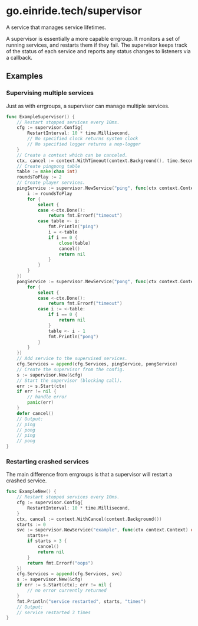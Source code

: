 # go.einride.tech/supervisor

A service that manages service lifetimes.

A supervisor is essentially a more capable errgroup. It monitors a set
of running services, and restarts them if they fail.
The supervisor keeps track of the status of each service and reports any
status changes to listeners via a callback.

## Examples

### Supervising multiple services

Just as with errgroups, a supervisor can manage multiple services.

```go
func ExampleSupervisor() {
	// Restart stopped services every 10ms.
	cfg := supervisor.Config{
		RestartInterval: 10 * time.Millisecond,
		// No specified clock returns system clock
		// No specified logger returns a nop-logger
	}
	// Create a context which can be canceled.
	ctx, cancel := context.WithTimeout(context.Background(), time.Second)
	// Create pingpong table
	table := make(chan int)
	roundsToPlay := 2
	// Create player services.
	pingService := supervisor.NewService("ping", func(ctx context.Context) error {
		i := roundsToPlay
		for {
			select {
			case <-ctx.Done():
				return fmt.Errorf("timeout")
			case table <- i:
				fmt.Println("ping")
				i = <-table
				if i == 0 {
					close(table)
					cancel()
					return nil
				}
			}
		}
	})
	pongService := supervisor.NewService("pong", func(ctx context.Context) error {
		for {
			select {
			case <-ctx.Done():
				return fmt.Errorf("timeout")
			case i := <-table:
				if i == 0 {
					return nil
				}
				table <- i - 1
				fmt.Println("pong")
			}
		}
	})
	// Add service to the supervised services.
	cfg.Services = append(cfg.Services, pingService, pongService)
	// Create the supervisor from the config.
	s := supervisor.New(&cfg)
	// Start the supervisor (blocking call).
	err := s.Start(ctx)
	if err != nil {
		// handle error
		panic(err)
	}
	defer cancel()
	// Output:
	// ping
	// pong
	// ping
	// pong
}
```

### Restarting crashed services

The main difference from errgroups is that a supervisor will restart a crashed service.

```go
func ExampleNew() {
	// Restart stopped services every 10ms.
	cfg := supervisor.Config{
		RestartInterval: 10 * time.Millisecond,
	}
	ctx, cancel := context.WithCancel(context.Background())
	starts := 0
	svc := supervisor.NewService("example", func(ctx context.Context) error {
		starts++
		if starts > 3 {
			cancel()
			return nil
		}
		return fmt.Errorf("oops")
	})
	cfg.Services = append(cfg.Services, svc)
	s := supervisor.New(&cfg)
	if err := s.Start(ctx); err != nil {
        // no error currently returned
	}
	fmt.Println("service restarted", starts, "times")
	// Output:
	// service restarted 3 times
}
```
